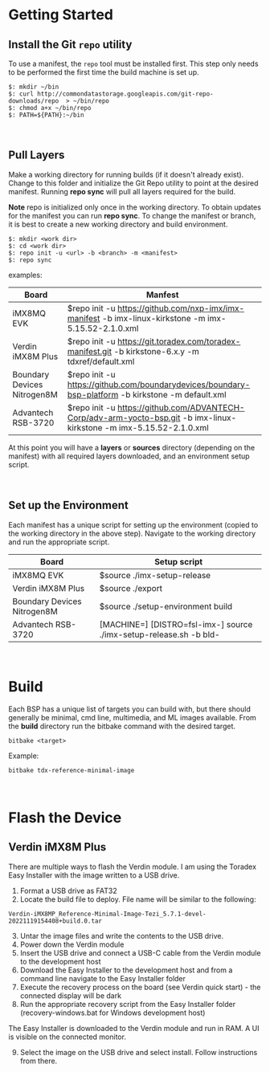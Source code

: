 # Getting Started

## Install the Git `repo` utility

To use a manifest, the `repo` tool must be installed first. This step only needs to be performed the first time the build machine is set up.

```
$: mkdir ~/bin
$: curl http://commondatastorage.googleapis.com/git-repo-downloads/repo  > ~/bin/repo
$: chmod a+x ~/bin/repo
$: PATH=${PATH}:~/bin
```

&nbsp;

## Pull Layers

Make a working directory for running builds (if it doesn't already exist). Change to this folder and initialize the Git Repo utility to point at the desired manifest. Running **repo sync** will pull all layers required for the build.

**Note** repo is initialized only once in the working directory. To obtain updates for the manifest you can run **repo sync**. To change the manifest or branch, it is best to create a new working directory and build environment.

```
$: mkdir <work dir>
$: cd <work dir>
$: repo init -u <url> -b <branch> -m <manifest>
$: repo sync
```

examples:

| Board | Manfest |
| - | - |
| iMX8MQ EVK | $repo init -u https://github.com/nxp-imx/imx-manifest -b imx-linux-kirkstone -m imx-5.15.52-2.1.0.xml |
| Verdin iMX8M Plus | $repo init -u https://git.toradex.com/toradex-manifest.git -b kirkstone-6.x.y -m tdxref/default.xml |
| Boundary Devices Nitrogen8M | $repo init -u https://github.com/boundarydevices/boundary-bsp-platform -b kirkstone -m default.xml |
| Advantech RSB-3720 | $repo init -u https://github.com/ADVANTECH-Corp/adv-arm-yocto-bsp.git  -b imx-linux-kirkstone -m imx-5.15.52-2.1.0.xml

At this point you will have a **layers** or **sources** directory (depending on the manifest) with all required layers downloaded, and an environment setup script.

&nbsp;

## Set up the Environment

Each manifest has a unique script for setting up the environment (copied to the working directory in the above step). Navigate to the working directory and run the appropriate script.

| Board | Setup script |
| - | - |
| iMX8MQ EVK | $source ./imx-setup-release |
| Verdin iMX8M Plus | $source ./export |
| Boundary Devices Nitrogen8M | $source ./setup-environment build |
| Advantech RSB-3720 | [MACHINE=<machine>] [DISTRO=fsl-imx-<backend>] source ./imx-setup-release.sh -b bld-<backend> |

&nbsp;

# Build

Each BSP has a unique list of targets you can build with, but there should generally be minimal, cmd line, multimedia, and ML images available. From the **build** directory run the bitbake command with the desired target.

```
bitbake <target>
```

Example:
```
bitbake tdx-reference-minimal-image
```

&nbsp;

# Flash the Device

## Verdin iMX8M Plus

There are multiple ways to flash the Verdin module. I am using the Toradex Easy Installer with the image written to a USB drive.

1. Format a USB drive as FAT32
2. Locate the build file to deploy. File name will be similar to the following:

```
Verdin-iMX8MP_Reference-Minimal-Image-Tezi_5.7.1-devel-20221119154408+build.0.tar
```

3. Untar the image files and write the contents to the USB drive.
4. Power down the Verdin module
5. Insert the USB drive and connect a USB-C cable from the Verdin module to the development host
6. Download the Easy Installer to the development host and from a command line navigate to the Easy Installer folder
7. Execute the recovery process on the board (see Verdin quick start) - the connected display will be dark
8. Run the appropriate recovery script from the Easy Installer folder (recovery-windows.bat for Windows development host)

The Easy Installer is downloaded to the Verdin module and run in RAM. A UI is visible on the connected monitor.

9. Select the image on the USB drive and select install. Follow instructions from there.